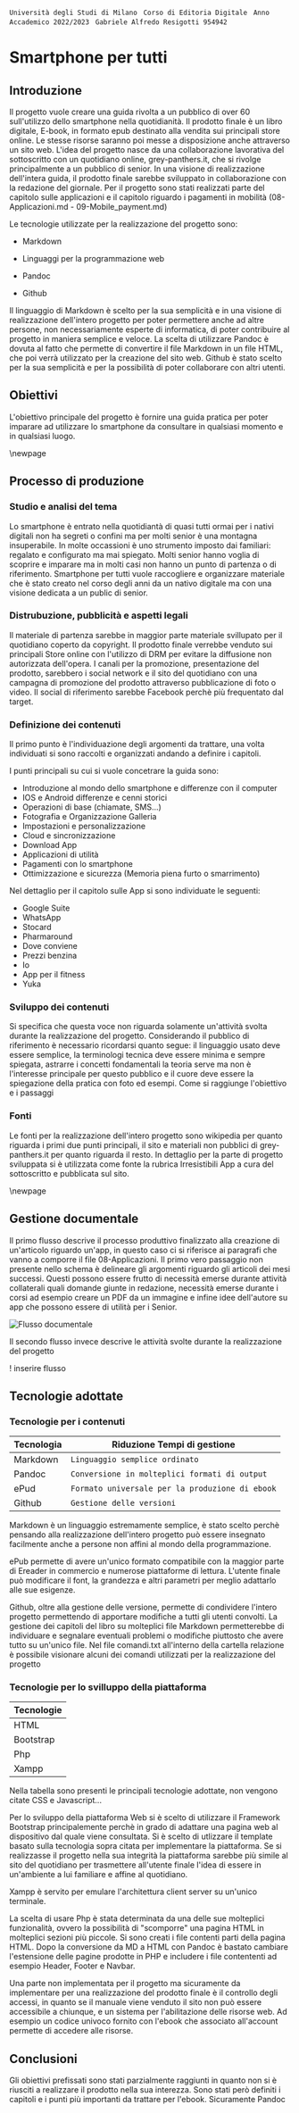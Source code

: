 
`` Università degli Studi di Milano ``
`` Corso di Editoria Digitale`` 
`` Anno Accademico 2022/2023``
`` Gabriele Alfredo Resigotti 954942``

# Smartphone per tutti 

## Introduzione

Il progetto vuole creare una guida rivolta a un pubblico di over 60 sull'utilizzo dello smartphone nella quotidianità.
Il prodotto finale è un libro digitale, E-book, in formato epub destinato alla vendita sui principali store online. 
Le stesse risorse saranno poi messe a disposizione anche attraverso un sito web.
L'idea del progetto nasce da una collaborazione lavorativa del sottoscritto con un quotidiano online, grey-panthers.it, che si rivolge principalmente a un pubblico di senior. In una visione di realizzazione dell'intera guida, il prodotto finale sarebbe sviluppato in collaborazione con la redazione del giornale. Per il progetto sono stati realizzati parte del capitolo sulle applicazioni e il capitolo riguardo i pagamenti in mobilità (08-Applicazioni.md - 09-Mobile_payment.md)

Le tecnologie utilizzate per la realizzazione del progetto sono:

- Markdown

- Linguaggi per la programmazione web

- Pandoc

- Github

Il linguaggio di Markdown è scelto per la sua semplicità e in una visione di realizzazione dell'intero progetto per poter permettere anche ad altre persone, non necessariamente esperte di informatica, di poter contribuire al progetto in maniera semplice e veloce.
La scelta di utilizzare Pandoc è dovuta al fatto che permette di convertire il file Markdown in un file HTML, che poi verrà utilizzato per la creazione del sito web.
Github è stato scelto per la sua semplicità e per la possibilità di poter collaborare con altri utenti.

## Obiettivi

L'obiettivo principale del progetto è fornire una guida pratica per poter imparare ad utilizzare lo smartphone da consultare in qualsiasi momento e in qualsiasi luogo. 

\newpage
## Processo di produzione

### Studio e analisi del tema

Lo smartphone è entrato nella quotidiantà di quasi tutti ormai per i nativi digitali non ha segreti o confini ma per molti senior è una montagna insuperabile. In molte occassioni è uno strumento imposto dai familiari: regalato e configurato ma mai spiegato.
Molti senior hanno voglia di scoprire e imparare ma in molti casi non hanno un punto di partenza o di riferimento.
Smartphone per tutti vuole raccogliere e organizzare materiale che è stato creato nel corso degli anni da un nativo digitale ma con una visione dedicata a un public di senior.

### Distrubuzione, pubblicità e aspetti legali

Il materiale di partenza sarebbe in maggior parte materiale svillupato per il quotidiano coperto da copyright. Il prodotto finale verrebbe venduto sui principali Store online con l'utilizzo di DRM per evitare la diffusione non autorizzata dell'opera.
I canali per la promozione, presentazione del prodotto, sarebbero i social network e il sito del quotidiano con una campagna di promozione del prodotto attraverso pubblicazione di foto o video. Il social di riferimento sarebbe Facebook perchè più frequentato dal target. 

### Definizione dei contenuti

Il primo punto è l'individuazione degli argomenti da trattare, una volta individuati si sono raccolti e organizzati andando a definire i capitoli.

I punti principali su cui si vuole concetrare la guida sono:

- Introduzione al mondo dello smartphone e differenze con il computer
- IOS  e Android differenze e cenni storici
- Operazioni di base (chiamate, SMS...)
- Fotografia e Organizzazione Galleria
- Impostazioni e personalizzazione
- Cloud e sincronizzazione
- Download App
- Applicazioni di utilità
- Pagamenti con lo smartphone
- Ottimizzazione e sicurezza (Memoria piena furto o smarrimento)

Nel dettaglio per il capitolo sulle App si sono individuate le seguenti: 

- Google Suite
- WhatsApp
- Stocard
- Pharmaround
- Dove conviene
- Prezzi benzina
- Io
- App per il fitness
- Yuka

### Sviluppo dei contenuti

Si specifica che questa voce non riguarda solamente un'attività svolta durante la realizzazione del progetto.
Considerando il pubblico di riferimento è necessario ricordarsi quanto segue: il linguaggio usato deve essere semplice, la terminologi tecnica deve essere minima e sempre spiegata, astrarre i concetti fondamentali la teoria serve ma non è l'interesse principale per questo pubblico e il cuore deve essere la spiegazione della pratica con foto ed esempi. 
Come si raggiunge l'obiettivo e i passaggi

### Fonti

Le fonti per la realizzazione dell'intero progetto sono wikipedia per quanto riguarda i primi due punti principali, il sito e materiali non pubblici di grey-panthers.it per quanto riguarda il resto. 
In dettaglio per la parte di progetto sviluppata si è utilizzata come fonte la rubrica Irresistibili App a cura del sottoscritto e pubblicata sul sito.

\newpage

## Gestione documentale

Il primo flusso descrive il processo produttivo finalizzato alla creazione di un'articolo riguardo un'app, in questo caso ci si riferisce ai paragrafi che vanno a comporre il file 08-Applicazioni.
Il primo vero passaggio non presente nello schema è delineare gli argomenti riguardo gli articoli dei mesi successi.
Questi possono essere frutto di necessità emerse durante attività collaterali quali domande giunte in redazione, necessità emerse durante i corsi ad esempio creare un PDF da un immagine e infine idee dell'autore su app che possono essere di utilità per i Senior. 

![Flusso documentale](./immagini/diagram.jpg)

Il secondo flusso invece descrive le attività svolte durante la realizzazione del progetto

! inserire flusso

## Tecnologie adottate

### Tecnologie per i contenuti

| Tecnologia | Riduzione Tempi di gestione 
|------------|-----------------------------|
| Markdown   |`Linguaggio semplice ordinato` |
| Pandoc     |`Conversione in molteplici formati di output`|
| ePud       |`Formato universale per la produzione di ebook` 
| Github     |`Gestione delle versioni`| 

Markdown è un linguaggio estremamente semplice, è stato scelto perchè pensando alla realizzazione dell'intero progetto può essere insegnato facilmente anche a persone non affini al mondo della programmazione.

ePub permette di avere un'unico formato compatibile con la maggior parte di Ereader in commercio e numerose piattaforme di lettura.
L'utente finale può modificare il font, la grandezza e altri parametri per meglio adattarlo alle sue esigenze.

Github, oltre alla gestione delle versione, permette di condividere l'intero progetto permettendo di apportare modifiche a tutti gli utenti convolti. La gestione dei capitoli del libro su molteplici file Markdown permetterebbe di individuare e segnalare eventuali problemi o modifiche piuttosto che avere tutto su un'unico file. Nel file comandi.txt all'interno della cartella relazione è possibile visionare alcuni dei comandi utilizzati per la realizzazione del progetto

### Tecnologie per lo svilluppo della piattaforma

| Tecnologie |
|------------|
| HTML       | 
| Bootstrap  | 
| Php        |
| Xampp      |

Nella tabella sono presenti le principali tecnologie adottate, non vengono citate CSS e Javascript...

Per lo sviluppo della piattaforma Web si è scelto di utilizzare il Framework Bootstrap principalemente perchè in grado di adattare una pagina web al dispositivo dal quale viene consultata. Si è scelto di utlizzare il template basato sulla tecnologia sopra citata per implementare la piattaforma. 
Se si realizzasse il progetto nella sua integrità la piattaforma sarebbe più simile al sito del quotidiano per trasmettere all'utente finale l'idea di essere in un'ambiente a lui familiare e affine al quotidiano.

Xampp è servito per emulare l'architettura client server su un'unico terminale.

La scelta di usare Php è stata determinata da una delle sue molteplici funzionalità, ovvero la possibilità di "scomporre" una pagina HTML in molteplici sezioni più piccole. Si sono creati i file contenti parti della pagina HTML. Dopo la conversione da MD a HTML con Pandoc è bastato cambiare l'estensione delle pagine prodotte in PHP e includere i file contententi ad esempio Header, Footer e Navbar.

Una parte non implementata per il progetto ma sicuramente da implementare per una realizzazione del prodotto finale è il controllo degli accessi, in quanto se il manuale viene venduto il sito non può essere accessibile a chiunque, e un sistema per l'abilitazione delle risorse web. Ad esempio un codice univoco fornito con l'ebook che associato all'account permette di accedere alle risorse.

## Conclusioni

Gli obiettivi prefissati sono stati parzialmente raggiunti in quanto non si è riusciti a realizzare il prodotto nella sua interezza.
Sono stati però definiti i capitoli e i punti più importanti da trattare per l'ebook. Sicuramente Pandoc 




